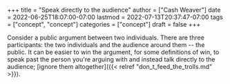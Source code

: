 +++
title = "Speak directly to the audience"
author = ["Cash Weaver"]
date = 2022-06-25T18:07:00-07:00
lastmod = 2022-07-13T20:37:47-07:00
tags = ["concept", "concept"]
categories = ["concept"]
draft = false
+++

Consider a public argument between two individuals. There are three participants: the two individuals and the audience around them -- the public. It can be easier to win the argument, for some definitions of win, to speak past the person you're arguing with and instead talk directly to the audience; [ignore them altogether]({{< relref "don_t_feed_the_trolls.md" >}}).
